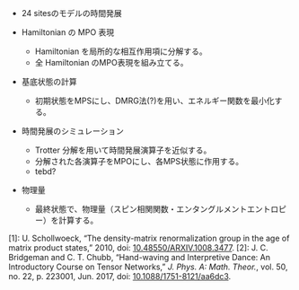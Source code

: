 
- 24 sitesのモデルの時間発展


- Hamiltonian の MPO 表現
	- Hamiltonian を局所的な相互作用項に分解する。
	- 全 Hamiltonian のMPO表現を組み立てる。
- 基底状態の計算
	- 初期状態をMPSにし、DMRG法(?)を用い、エネルギー関数を最小化する。
- 時間発展のシミュレーション
	- Trotter 分解を用いて時間発展演算子を近似する。
	- 分解された各演算子をMPOにし、各MPS状態に作用する。
	- tebd?
- 物理量
	- 最終状態で、物理量（スピン相関関数・エンタングルメントエントロピー）を計算する。

[1]: U. Schollwoeck, “The density-matrix renormalization group in the age of matrix product states,” 2010, doi: [10.48550/ARXIV.1008.3477](https://doi.org/10.48550/ARXIV.1008.3477).
[2]: J. C. Bridgeman and C. T. Chubb, “Hand-waving and Interpretive Dance: An Introductory Course on Tensor Networks,” _J. Phys. A: Math. Theor._, vol. 50, no. 22, p. 223001, Jun. 2017, doi: [10.1088/1751-8121/aa6dc3](https://doi.org/10.1088/1751-8121/aa6dc3).

